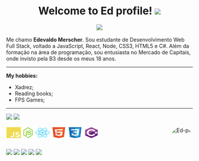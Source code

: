 <h1 align="center">
  Welcome to Ed profile!
  <img src="https://media.giphy.com/media/hvRJCLFzcasrR4ia7z/giphy.gif" width="28">
</h1>

<p align="center">
  <a><img src="https://readme-typing-svg.herokuapp.com?color=%23200EF7&size=40&vCenter=true&width=600&height=40&lines=Full+Stack+Web+Developer;Always+learning+new+things"></a>
</p>

Me chamo <b>Edevaldo Merscher</b>. Sou estudante de Desenvolvimento Web Full Stack, voltado a JavaScript, React, Node, CSS3, HTML5 e C#. Além da formação na área de programação, sou entusiasta no Mercado de Capitais, onde invisto pela B3 desde os meus 18 anos.


<hr>

**My hobbies:**
  - Xadrez;
  - Reading books;
  - FPS Games;
 
<hr/>

<div>
  <img height="180em" src="https://github-readme-stats.vercel.app/api?username=EFMerscher&show_icons=true&theme=radical&include_all_commits=true&count_private=true">
  <img height="180em" src="https://github-readme-stats.vercel.app/api/top-langs/?username=EFMerscher&layout=compact&langs_count=7&theme=radical">
</div>
    
<div style="display: inline_block"><br>
  <img align="center" alt="Ed-Js" height="30" width="40" src="https://raw.githubusercontent.com/devicons/devicon/master/icons/javascript/javascript-plain.svg">
  <img align="center" alt="Ed-Node.js" height="30" width="30" src="https://raw.githubusercontent.com/devicons/devicon/master/icons/nodejs/nodejs-original.svg">
  <img align="center" alt="Ed-React" height="30" width="40" src="https://raw.githubusercontent.com/devicons/devicon/master/icons/react/react-original.svg">
  <img align="center" alt="Ed-HTML" height="30" width="40" src="https://raw.githubusercontent.com/devicons/devicon/master/icons/html5/html5-original.svg">
  <img align="center" alt="Ed-CSS" height="30" width="40" src="https://raw.githubusercontent.com/devicons/devicon/master/icons/css3/css3-original.svg">
  <img align="center" alt="Ed-Csharp" height="30" width="40" src="https://raw.githubusercontent.com/devicons/devicon/master/icons/csharp/csharp-original.svg">
  <img align="right" alt="Ed-pic" height="150" style="border-radius:50px;" src="https://media.discordapp.net/attachments/894008890725896274/894008958703001610/download20211006195600.png">
</div>
 
##  
  
<div> 
  <a href="https://www.instagram.com/ed_zera/" target="_blank"><img src="https://img.shields.io/badge/-Instagram-%23E4405F?style=for-the-badge&logo=instagram&logoColor=white" target="_blank"></a>
  <a href="https://discord.gg/tfgf4bG2ga" target="_blank"><img src="https://img.shields.io/badge/Discord-7289DA?style=for-the-badge&logo=discord&logoColor=white" target="_blank"></a> 
  <a href="https://www.linkedin.com/in/edevaldo-merscher-342a5020a/" target="_blank"><img src="https://img.shields.io/badge/-LinkedIn-%230077B5?style=for-the-badge&logo=linkedin&logoColor=white"></a> 
  <a href="mailto:EFMerscher@gmail.com"><img src="https://img.shields.io/badge/-Gmail-%23333?style=for-the-badge&logo=gmail&logoColor=white" target="_blank"></a>
  <a href="https://steamcommunity.com/id/EdZeraFPS/" target="_blank"><img src="https://img.shields.io/badge/Steam-000000?style=for-the-badge&logo=steam&logoColor=white"></a>
</div>  
